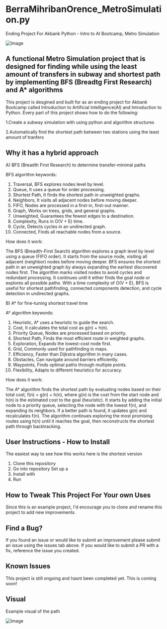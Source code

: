 # BerraMihribanOrence_MetroSimulation.py
 Ending Project For Akbank Python - Intro to AI Bootcamp, Metro Simulation

![Image](https://github.com/user-attachments/assets/667f5d9b-1bb5-4162-9095-86a705bcbdc1)

## A functional Metro Simulation project that is designed for finding while using the least amount of transfers in subway and shortest path by implementing BFS (Breadtg First Research) and A* algorithms


This project is desgined and built for as an ending project for Akbank Bootcamp called Introduction to Artificial Intelligence(AI) and Introduction to Python. Every part of this project shows how to do the following:

1.Create a subway simulation with using python and algorithm structures

2.Automatically find the shortest path between two stations using the least amount of tranfers


## Why it has a hybrid approach

A) BFS (Breadth First Research) to determine transfer-minimal paths

BFS algorithm keywords:

1. Traversal, BFS explores nodes level by level.
2. Queue, It uses a queue for order processing.
3. Shortest Path, It finds the shortest path in unweighted graphs.
4. Neighbors, It visits all adjacent nodes before moving deeper.
5. FIFO, Nodes are processed in a first-in, first-out manner.
6. Graph, Works on trees, grids, and general graphs.
7. Unweighted, Guarantees the fewest edges to a destination.
8. Complexity, Runs in O(V + E) time.
9. Cycle, Detects cycles in an undirected graph.
10. Connected, Finds all reachable nodes from a source.

How does it work:

The BFS (Breadth-First Search) algorithm explores a graph level by level using a queue (FIFO order). It starts from the source node, visiting all adjacent (neighbor) nodes before moving deeper. BFS ensures the shortest path in an unweighted graph by always expanding the earliest discovered nodes first. The algorithm marks visited nodes to avoid cycles and redundant processing. It continues until it either finds the goal node or explores all possible paths. With a time complexity of O(V + E), BFS is useful for shortest pathfinding, connected components detection, and cycle detection in undirected graphs.

B) A* for fine-tuning shortest travel time

A* algorithm keywords:

1. Heuristic, A* uses a heuristic to guide the search.
2. Cost, It calculates the total cost as g(n) + h(n).
3. Priority Queue, Nodes are processed based on priority.
4. Shortest Path, Finds the most efficient route in weighted graphs.
5. Exploration, Expands the lowest-cost node first.
6. Grid, Commonly used for pathfinding in maps.
7. Efficiency, Faster than Dijkstra algorithm in many cases.
8. Obstacles, Can navigate around barriers efficiently.
9. Waypoints, Finds optimal paths through multiple points.
10. Flexibility, Adapts to different heuristics for accuracy.

How does it work:

The A* algorithm finds the shortest path by evaluating nodes based on their total cost, f(n) = g(n) + h(n), where g(n) is the cost from the start node and h(n) is the estimated cost to the goal (heuristic). It starts by adding the initial node to a priority queue, selecting the node with the lowest f(n), and expanding its neighbors. If a better path is found, it updates g(n) and recalculates f(n). The algorithm continues exploring the most promising routes using h(n) until it reaches the goal, then reconstructs the shortest path through backtracking.


## User Instructions - How to Install

The easiest way to see how this works here is the shortest version

1. Clone this repository
2. Go into repository
Set up a 
3. Install with
4. Run


## How to Tweak This Project For Your own Uses

Since this is an example project, I'd encourage you to clone and rename this project to add new improvements.


## Find a Bug?

If you found an issue or would like to submit an improvement please submit an issue using the issues tab above. If you would  like to submit a PR with a fix, reference the issue you created.


## Known Issues

This project is still ongoing and hasnt been completed yet. This is coming soon!


## Visual 

Example visual of the path

![Image](https://github.com/user-attachments/assets/566ef702-0139-4ac8-a9f5-1d20e8765173)
